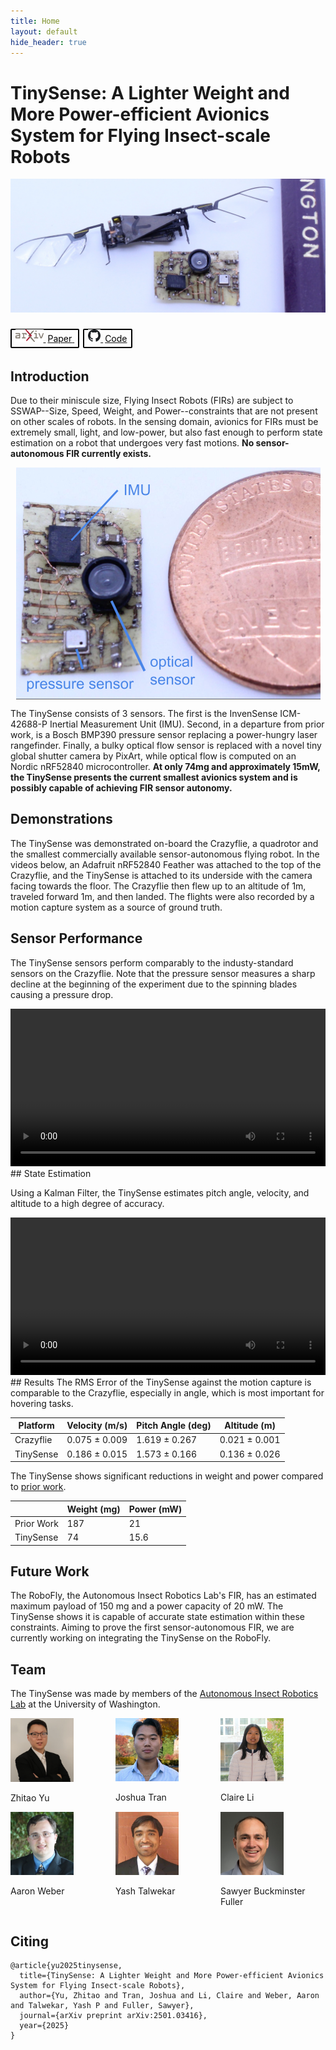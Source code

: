 ```yaml
---
title: Home
layout: default
hide_header: true
---
```


# TinySense: A Lighter Weight and More Power-efficient Avionics System for Flying Insect-scale Robots

![The TinySense next to the RoboFly and a pencil](assets/withrobo.jpg)

<div style="display: inline-block; margin: 10px 0px;">
<a href="https://arxiv.org/abs/2501.03416" style="border: 2px solid black; border-radius: 2px; padding: 5px 6px; margin-right: 6px;">
  <img src="assets/arxiv.png" height="20px" />
  <span style="color: black; margin-left: 3px;">Paper</span>
</a>

<a href="https://github.com/JTran-UW/tinysense" style="border: 2px solid black; border-radius: 2px; padding: 5px 6px;">
  <img src="assets/github.png" height="20px" />
  <span style="color: black; margin-left: 3px;">Code</span>
</a>
</div>

## Introduction
Due to their miniscule size, Flying Insect Robots (FIRs) are subject to SSWAP--Size, Speed, Weight, and Power--constraints that are not present on other scales of robots.  In the sensing domain, avionics for FIRs must be extremely small, light, and low-power, but also fast enough to perform state estimation on a robot that undergoes very fast motions.  **No sensor-autonomous FIR currently exists.**

<img src="assets/sensors.png" alt="The TinySense compared to a penny" style="display: block; margin: 0px auto;">

The TinySense consists of 3 sensors.  The first is the InvenSense ICM-42688-P Inertial Measurement Unit (IMU).  Second, in a departure from prior work, is a Bosch BMP390 pressure sensor replacing a power-hungry laser rangefinder.  Finally, a bulky optical flow sensor is replaced with a novel tiny global shutter camera by PixArt, while optical flow is computed on an Nordic nRF52840 microcontroller.  **At only 74mg and approximately 15mW, the TinySense presents the current smallest avionics system and is possibly capable of achieving FIR sensor autonomy.**

## Demonstrations
The TinySense was demonstrated on-board the Crazyflie, a quadrotor and the smallest commercially available sensor-autonomous flying robot.  In the videos below, an Adafruit nRF52840 Feather was attached to the top of the Crazyflie, and the TinySense is attached to its underside with the camera facing towards the floor.  The Crazyflie then flew up to an altitude of 1m, traveled forward 1m, and then landed.  The flights were also recorded by a motion capture system as a source of ground truth.
## Sensor Performance

The TinySense sensors perform comparably to the industy-standard sensors on the Crazyflie.  Note that the pressure sensor measures a sharp decline at the beginning of the experiment due to the spinning blades causing a pressure drop.

<video controls width="100%">
  <source src="assets/TinySense_Sensors.webm" type="video/webm">
  Your browser does not support the video tag.
</video>

<br>
## State Estimation

Using a Kalman Filter, the TinySense estimates pitch angle, velocity, and altitude to a high degree of accuracy.

<video controls width="100%">
  <source src="assets/TinySense_Estimates.webm" type="video/webm">
  Your browser does not support the video tag.
</video>
<br>
## Results
The RMS Error of the TinySense against the motion capture is comparable to the Crazyflie, especially in angle, which is most important for hovering tasks.

| Platform | Velocity (m/s) | Pitch Angle (deg) | Altitude (m)
| -------- | -------- | -------- | -------- |
| Crazyflie  | 0.075 ± 0.009  | 1.619 ± 0.267  | 0.021 ± 0.001 |
| TinySense | 0.186 ± 0.015 | 1.573 ± 0.166 | 0.136 ± 0.026 |

The TinySense shows significant reductions in weight and power compared to [prior work](https://ieeexplore.ieee.org/document/9811918).


|  | Weight (mg) | Power (mW) |
| -------- | -------- | -------- |
| Prior Work  | 187   | 21  |
| TinySense | 74 | 15.6 |

## Future Work

The RoboFly, the Autonomous Insect Robotics Lab's FIR, has an estimated maximum payload of 150 mg and a power capacity of 20 mW.  The TinySense shows it is capable of accurate state estimation within these constraints.  Aiming to prove the first sensor-autonomous FIR, we are currently working on integrating the TinySense on the RoboFly.

## Team

The TinySense was made by members of the [Autonomous Insect Robotics Lab](https://depts.washington.edu/airlab/) at the University of Washington.

<div style="display: grid; grid-template-columns: 1fr 1fr 1fr;">
  <div>
    <img src="assets/team/zhitao_yu.png" alt="Zhitao Yu" width="60%">
    <p>Zhitao Yu</p>
  </div>
  <div>
    <img src="assets/team/josh.jpeg" alt="Joshua Tran" width="60%">
    <p>Joshua Tran</p>
  </div>
  <div>
    <img src="assets/team/claire.jpg" alt="Claire Li"  width="60%">
    <p>Claire Li</p>
  </div>
  <div>
    <img src="assets/team/AaronWeberPicture.jpg" alt="Aaron Weber" width="60%">
    <p>Aaron Weber</p>
  </div>
  <div>
    <img src="assets/team/yash_new.png" alt="Yash Talwekar" width="60%">
    <p>Yash Talwekar</p>
  </div>
  <div>
    <img src="assets/team/fuller_portrait-1.jpg" alt="Sawyer Buckminster Fuller"  width="60%">
    <p>Sawyer Buckminster Fuller</p>
  </div>
</div>

## Citing

```
@article{yu2025tinysense,
  title={TinySense: A Lighter Weight and More Power-efficient Avionics System for Flying Insect-scale Robots},
  author={Yu, Zhitao and Tran, Joshua and Li, Claire and Weber, Aaron and Talwekar, Yash P and Fuller, Sawyer},
  journal={arXiv preprint arXiv:2501.03416},
  year={2025}
}
```
